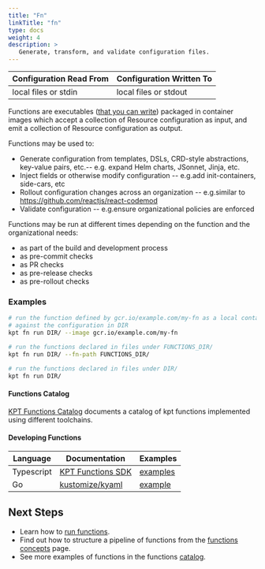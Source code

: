 ```yaml
---
title: "Fn"
linkTitle: "fn"
type: docs
weight: 4
description: >
   Generate, transform, and validate configuration files.
---
```

<!--mdtogo:Short
    Generate, transform, and validate configuration files.
-->

<!--mdtogo:Long-->
| Configuration Read From | Configuration Written To |
|-------------------------|--------------------------|
| local files or stdin    | local files or stdout    |

Functions are executables ([that you can write](#developing-functions))
packaged in container images which accept a collection of Resource
configuration as input, and emit a collection of Resource configuration as output.
<!--mdtogo-->

Functions may be used to:

* Generate configuration from templates, DSLs, CRD-style abstractions,
  key-value pairs, etc.-- e.g. expand Helm charts, JSonnet, Jinja, etc.
* Inject fields or otherwise modify configuration -- e.g.add init-containers,
  side-cars, etc
* Rollout configuration changes across an organization -- e.g.similar to
  https://github.com/reactjs/react-codemod
* Validate configuration -- e.g.ensure organizational policies are enforced

Functions may be run at different times depending on the function and
the organizational needs:

* as part of the build and development process
* as pre-commit checks
* as PR checks
* as pre-release checks
* as pre-rollout checks

### Examples
<!--mdtogo:Examples-->
```sh
# run the function defined by gcr.io/example.com/my-fn as a local container
# against the configuration in DIR
kpt fn run DIR/ --image gcr.io/example.com/my-fn
```

```sh
# run the functions declared in files under FUNCTIONS_DIR/
kpt fn run DIR/ --fn-path FUNCTIONS_DIR/
```

```sh
# run the functions declared in files under DIR/
kpt fn run DIR/
```
<!--mdtogo-->

#### Functions Catalog

[KPT Functions Catalog][catalog] documents a catalog of kpt
functions implemented using different toolchains.

#### Developing Functions

| Language   | Documentation               | Examples                    |
|------------|-----------------------------|-----------------------------|
| Typescript | [KPT Functions SDK][sdk-ts] | [examples][sdk-ts-examples] |
| Go         | [kustomize/kyaml][kyaml]    | [example][kyaml-example]    |

## Next Steps

* Learn how to [run functions].
* Find out how to structure a pipeline of functions from the [functions concepts] page.
* See more examples of functions in the functions [catalog].

[run]: run
[source]: source
[sink]: sink
[cfg]: ../cfg
[pkg]: ../pkg
[sdk-ts]: ../../guides/producer/functions/ts
[sdk-ts-quickstart]: ../../guides/producer/functions/ts/#develper-quickstart
[sdk-ts-examples]: https://github.com/GoogleContainerTools/kpt-functions-sdk/tree/master/ts/demo-functions/src
[catalog]: ../../guides/consumer/function/catalog
[kyaml]: https://github.com/kubernetes-sigs/kustomize/tree/master/kyaml
[kyaml-example]: https://github.com/kubernetes-sigs/kustomize/blob/master/functions/examples/injection-tshirt-sizes/image/main.go
[run functions]: ../../guides/consumer/function/
[functions concepts]: ../../concepts/functions/

